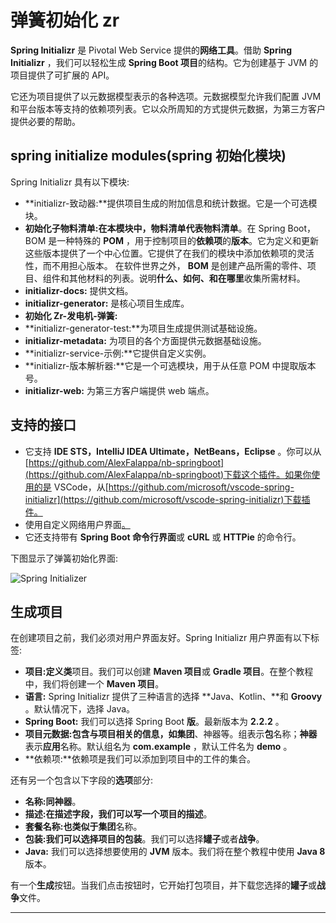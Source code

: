 # 弹簧初始化 zr



**Spring Initializr** 是 Pivotal Web Service 提供的**网络工具**。借助 **Spring Initializr** ，我们可以轻松生成 **Spring Boot 项目**的结构。它为创建基于 JVM 的项目提供了可扩展的 API。

它还为项目提供了以元数据模型表示的各种选项。元数据模型允许我们配置 JVM 和平台版本等支持的依赖项列表。它以众所周知的方式提供元数据，为第三方客户提供必要的帮助。

## spring initialize modules(spring 初始化模块)

Spring Initializr 具有以下模块:

*   **initializr-致动器:**提供项目生成的附加信息和统计数据。它是一个可选模块。
*   **初始化子物料清单:**在本模块中，**物料清单**代表**物料清单**。在 Spring Boot，BOM 是一种特殊的 **POM** ，用于控制项目的**依赖项**的**版本**。它为定义和更新这些版本提供了一个中心位置。它提供了在我们的模块中添加依赖项的灵活性，而不用担心版本。
    在软件世界之外， **BOM** 是创建产品所需的零件、项目、组件和其他材料的列表。说明**什么、如何、**和**在哪里**收集所需材料。
*   **initializr-docs:** 提供文档。
*   **initializr-generator:** 是核心项目生成库。
*   **初始化 Zr-发电机-弹簧:**
*   **initializr-generator-test:**为项目生成提供测试基础设施。
*   **initializr-metadata:** 为项目的各个方面提供元数据基础设施。
*   **initializr-service-示例:**它提供自定义实例。
*   **initializr-版本解析器:**它是一个可选模块，用于从任意 POM 中提取版本号。
*   **initializr-web:** 为第三方客户端提供 web 端点。

## 支持的接口

*   它支持 **IDE STS，IntelliJ IDEA Ultimate，NetBeans，Eclipse** 。你可以从[https://github.com/AlexFalappa/nb-springboot](https://github.com/AlexFalappa/nb-springboot)下载这个插件。如果你使用的是 VSCode，从[https://github.com/microsoft/vscode-spring-initializr](https://github.com/microsoft/vscode-spring-initializr)下载插件。
*   使用自定义网络用户界面[。](https://start.spring.io)
*   它还支持带有 **Spring Boot 命令行界面**或 **cURL** 或 **HTTPie** 的命令行。

下图显示了弹簧初始化界面:

![Spring Initializer](../img/df98ed3d3ed31ef1586ac6c0d9099dbf.png)

## 生成项目

在创建项目之前，我们必须对用户界面友好。Spring Initializr 用户界面有以下标签:

*   **项目:**定义**类**项目。我们可以创建 **Maven 项目**或 **Gradle 项目**。在整个教程中，我们将创建一个 **Maven 项目**。
*   **语言:** Spring Initializr 提供了三种语言的选择 **Java、Kotlin、**和 **Groovy** 。默认情况下，选择 Java。
*   **Spring Boot:** 我们可以选择 Spring Boot **版**。最新版本为 **2.2.2** 。
*   **项目元数据:**包含与项目相关的信息，如**集团**、神器等。组表示**包**名称；**神器**表示**应用**名称。默认组名为 **com.example** ，默认工件名为 **demo** 。
*   **依赖项:**依赖项是我们可以添加到项目中的工件的集合。

还有另一个包含以下字段的**选项**部分:

*   **名称:**同**神器**。
*   **描述:**在描述字段，我们可以写一个项目的**描述**。
*   **套餐名称:**也类似于**集团**名称。
*   **包装:**我们可以选择项目的**包装**。我们可以选择**罐子**或者**战争**。
*   **Java:** 我们可以选择想要使用的 **JVM** 版本。我们将在整个教程中使用 **Java 8** 版本。

有一个**生成**按钮。当我们点击按钮时，它开始打包项目，并下载您选择的**罐子**或**战争**文件。

* * *